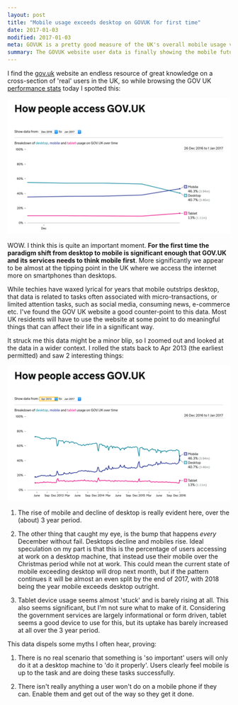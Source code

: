```yaml
---
layout: post
title: "Mobile usage exceeds desktop on GOVUK for first time"
date: 2017-01-03
modified: 2017-01-03
meta: GOVUK is a pretty good measure of the UK's overall mobile usage versus desktop
summary: The GOVUK website user data is finally showing the mobile future, we were all promised.
---
```


I find the [gov.uk](https://gov.uk) website an endless resource of great knowledge on a cross-section of 'real' users in the UK, so while browsing the GOV UK [performance stats](https://www.gov.uk/performance/site-activity/device-type#from=2013-04-01T00:00:00Z&to=2017-01-01T00:00:00Z) today I spotted this:

<img src="/images/blog/2017-01-03/govuk-stats-dec-2016-jan-2017.png" width="612" alt="GOV UK Browser usage - DEC 2016 - JAN 2017"/>

WOW. I think this is quite an important moment. **For the first time the paradigm shift from desktop to mobile is significant enough that GOV.UK and its services needs to think mobile first**. More significantly we appear to be almost at the tipping point in the UK where we access the internet more on smartphones than desktops.

While techies have waxed lyrical for years that mobile outstrips desktop, that data is related to tasks often associated with micro-transactions, or limited attention tasks, such as social media, consuming news, e-commerce etc. I've found the GOV UK website a good counter-point to this data. Most UK residents will have to use the website at some point to do meaningful things that can affect their life in a significant way.

It struck me this data might be a minor blip, so I zoomed out and looked at the data in a wider context. I rolled the stats back to Apr 2013 (the earliest permitted) and saw 2 interesting things:

<img src="/images/blog/2017-01-03/govuk-stats-apr-2013-jan-2017.png" width="612" alt="GOV UK Browser usage - DEC 2016 - JAN 2017"/>

1) The rise of mobile and decline of desktop is really evident here, over the (about) 3 year period.

2) The other thing that caught my eye, is the bump that happens *every* December without fail. Desktops decline and mobiles rise. Ideal speculation on my part is that this is the percentage of users accessing at work on a desktop machine, that instead use their mobile over the Christmas period while not at work. This could mean the current state of mobile exceeding desktop will drop next month, but if the pattern continues it will be almost an even split by the end of 2017, with 2018 being the year mobile exceeds desktop outright.

3) Tablet device usage seems almost 'stuck' and is barely rising at all. This also seems significant, but I'm not sure what to make of it. Considering the government services are largely informational or form driven, tablet seems a good device to use for this, but its uptake has barely increased at all over the 3 year period.

This data dispels some myths I often hear, proving:

1) There is no real scenario that something is 'so important' users will only do it at a desktop machine to 'do it properly'. Users clearly feel mobile is up to the task and are doing these tasks successfully.

2) There isn't really anything a user won't do on a mobile phone if they can. Enable them and get out of the way so they get it done.
